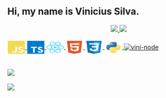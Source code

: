 ## Hi, my name is Vinicius Silva.

<div align="center">
  <a href="https://github.com/viniciussilvabarros05">
  <img height="180em" src="https://github-readme-stats.vercel.app/api?username=viniciussilvabarros05&show_icons=true&theme=algolia&include_all_commits=true&count_private=true"/>
  <img height="180em" src="https://github-readme-stats.vercel.app/api/top-langs/?username=viniciussilvabarros05&layout=compact&langs_count=7&theme=algolia"/>
</div>
<div style="display: inline_block"><br>
  <img align="center" alt="vini-Js" height="30" width="40" src="https://raw.githubusercontent.com/devicons/devicon/master/icons/javascript/javascript-plain.svg">
  <img align="center" alt="vini-Ts" height="30" width="40" src="https://raw.githubusercontent.com/devicons/devicon/master/icons/typescript/typescript-plain.svg">
  <img align="center" alt="vini-React" height="30" width="40" src="https://raw.githubusercontent.com/devicons/devicon/master/icons/react/react-original.svg">
  <img align="center" alt="vini-HTML" height="30" width="40" src="https://raw.githubusercontent.com/devicons/devicon/master/icons/html5/html5-original.svg">
  <img align="center" alt="vini-CSS" height="30" width="40" src="https://raw.githubusercontent.com/devicons/devicon/master/icons/css3/css3-original.svg">
  <img align="center" alt="vini-Python" height="30" width="40" src="https://raw.githubusercontent.com/devicons/devicon/master/icons/python/python-original.svg">
  <img  align="center" alt="vini-node" height="30" width="40"src="https://cdn.jsdelivr.net/gh/devicons/devicon/icons/nodejs/nodejs-original-wordmark.svg" />
          
</div>
<br/>
<br/>
<div style="display: inline_block"> 
<a href="https://instagram.com/vini_silva1973" target="_blank"><img src="https://img.shields.io/badge/-Instagram-%23E4405F?style=for-the-badge&logo=instagram&logoColor=white" ></a>

<a href="https://www.linkedin.com/in/vinicius-barros-5b616520a/" target="_blank"><img src="https://img.shields.io/badge/-LinkedIn-%230077B5?style=for-the-badge&logo=linkedin&logoColor=white"></a> 

  
</div>
